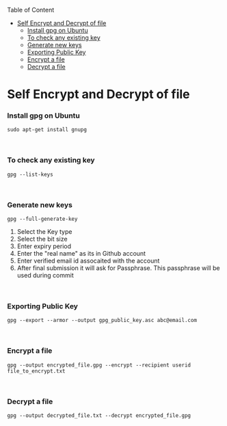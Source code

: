 Table of Content
- [Self Encrypt and Decrypt of file](#self-encrypt-and-decrypt-of-file)
    - [Install gpg on Ubuntu](#install-gpg-on-ubuntu)
    - [To check any existing key](#to-check-any-existing-key)
    - [Generate new keys](#generate-new-keys)
    - [Exporting Public Key](#exporting-public-key)
    - [Encrypt a file](#encrypt-a-file)
    - [Decrypt a file](#decrypt-a-file)

# Self Encrypt and Decrypt of file
### Install gpg on Ubuntu
```
sudo apt-get install gnupg
```
</br>

### To check any existing key
```
gpg --list-keys
```
</br>

### Generate new keys
```
gpg --full-generate-key
```

1. Select the Key type
2. Select the bit size
3. Enter expiry period
4. Enter the "real name" as its in Github account
5. Enter verified email id assocaited with the account
6. After final submission it will ask for Passphrase. This passphrase will be used during commit
</br>

### Exporting Public Key
```
gpg --export --armor --output gpg_public_key.asc abc@email.com
```
</br>

### Encrypt a file
```
gpg --output encrypted_file.gpg --encrypt --recipient userid file_to_encrypt.txt
```
</br>

### Decrypt a file
```
gpg --output decrypted_file.txt --decrypt encrypted_file.gpg
```
</br>